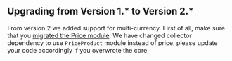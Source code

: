 ## Upgrading from Version 1.* to Version 2.*

From version 2 we added support for multi-currency. First of all, make sure that you [migrated the Price module](https://documentation.spryker.com/v4/docs/mg-price). We have changed collector dependency to use `PriceProduct` module instead of price, please update your code accordingly if you overwrote the core.

<!-- 
* [Learn more about Products in multi-store environment](https://documentation.spryker.com/v4/docs/product-store-relation-under-the-hood)-->

<!-- Last review date: Nov 23, 2017 by Aurimas Ličkus -->